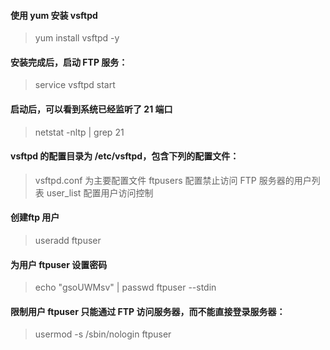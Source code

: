 #### 使用 yum 安装 vsftpd
> yum install vsftpd -y

#### 安装完成后，启动 FTP 服务：
> service vsftpd start

#### 启动后，可以看到系统已经监听了 21 端口
> netstat -nltp | grep 21

#### vsftpd 的配置目录为 /etc/vsftpd，包含下列的配置文件：
> vsftpd.conf 为主要配置文件
> ftpusers 配置禁止访问 FTP 服务器的用户列表
> user_list 配置用户访问控制

#### 创建ftp 用户
> useradd ftpuser

#### 为用户 ftpuser 设置密码 
> echo "gsoUWMsv" | passwd ftpuser --stdin

#### 限制用户 ftpuser 只能通过 FTP 访问服务器，而不能直接登录服务器：
> usermod -s /sbin/nologin ftpuser

